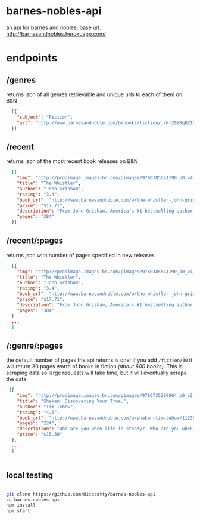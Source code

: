 # barnes-nobles-api
an api for barnes and nobles; base url: http://barnesandnobles.herokuapp.com/

# endpoints

## /genres
returns json of all genres retrievable and unique urls to each of them on B&N

```json
  [{
    "subject": "Fiction",
    "url": "http://www.barnesandnoble.com/b/books/fiction/_/N-29Z8q8Z10h8"
  }]
```

## /recent
returns json of the most recent book releases on B&N

```json
  [{
    "img": "http://prodimage.images-bn.com/pimages/9780385541190_p0_v4_s118x184.jpg",
    "title": "The Whistler",
    "author": "John Grisham",
    "rating": "3.4",
    "book_url": "http://www.barnesandnoble.com/w/the-whistler-john-grisham/1123556270?ean=9780385541190",
    "price": "$17.71",
    "description": "From John Grisham, America’s #1 bestselling author, comes the most electrifying novel of the year, a high-stakes thrill ride through the darkest corners of the Sunshine State.   We expect our judges to be honest and wise. Their integrity and impartiality are the bedrock of the entire judicial system. We trust them to ensure fair",
    "pages": "384"
  }]
```

## /recent/:pages
returns json with number of pages specified in new releases 

```json
  [{
    "img": "http://prodimage.images-bn.com/pimages/9780385541190_p0_v4_s118x184.jpg",
    "title": "The Whistler",
    "author": "John Grisham",
    "rating": "3.4",
    "book_url": "http://www.barnesandnoble.com/w/the-whistler-john-grisham/1123556270?ean=9780385541190",
    "price": "$17.71",
    "description": "From John Grisham, America’s #1 bestselling author, comes the most electrifying novel of the year, a high-stakes thrill ride through the darkest corners of the Sunshine State.   We expect our judges to be honest and wise. Their integrity and impartiality are the bedrock of the entire judicial system. We trust them to ensure fair",
    "pages": "384"
  }
  ... 
  ]
```
## /:genre/:pages
the default number of pages the api returns is one; if you add `/fiction/30` it will return 
30 pages worth of books in fiction *(about 600 books)*. This is scraping data so large requests will take time, but it will eventually scrape the data.

``` json
 [{
    "img": "http://prodimage.images-bn.com/pimages/9780735289864_p0_v2_s118x184.jpg",
    "title": "Shaken: Discovering Your True…",
    "author": "Tim Tebow",
    "rating": "4.6",
    "book_url": "http://www.barnesandnoble.com/w/shaken-tim-tebow/1123805734?ean=9780735289864",
    "pages": "224",
    "description": "Who are you when life is steady?  Who are you when storms come?   Most of us have been on the receiving end of rejection, a broken dream, or heartbreak. And while this is not an easy space to go through, when we are grounded in the truth, we can endure the tough times.   In this powerful book, Heisman Trophy winner",
    "price": "$15.50"
  },
  ...
  ]
 
```

## local testing

``` bash

git clone https://github.com/Hitscotty/barnes-nobles-api
cd barnes-nobles-api
npm install
npm start

```

